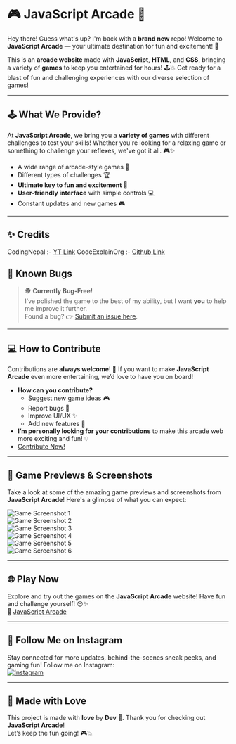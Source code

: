 # 🎮 **JavaScript Arcade** 🎉

Hey there! Guess what's up? I'm back with a **brand new** repo! Welcome to **JavaScript Arcade** — your ultimate destination for fun and excitement! 🚀  

This is an **arcade website** made with **JavaScript**, **HTML**, and **CSS**, bringing a variety of **games** to keep you entertained for hours! 🕹️💥 Get ready for a blast of fun and challenging experiences with our diverse selection of games! 

---

## 🕹️ **What We Provide?**  
At **JavaScript Arcade**, we bring you a **variety of games** with different challenges to test your skills! Whether you're looking for a relaxing game or something to challenge your reflexes, we've got it all. 🎮✨  
- A wide range of arcade-style games 🎯  
- Different types of challenges 🏆  
- **Ultimate key to fun and excitement** 🔑  
- **User-friendly interface** with simple controls 💻  
- Constant updates and new games 🎮

---
## ✨ **Credits** 
CodingNepal :- [YT Link](https://youtu.be/OORUHkgg4IM?si=b2eIWDU2dMLEPXij)
CodeExplainOrg :- [Github Link](https://github.com/CodeExplainedRepo/Original-Flappy-bird-JavaScript/tree/master)
## 🐞 **Known Bugs**  

> 🕵️ **Currently Bug-Free!**  
I’ve polished the game to the best of my ability, but I want **you** to help me improve it further.  
Found a bug? 👉 [Submit an issue here](https://github.com/Diptanu761/JavaScript-Arcade/issues).

---

## 💻 **How to Contribute**  
Contributions are **always welcome**! 🙌 If you want to make **JavaScript Arcade** even more entertaining, we’d love to have you on board!  
- **How can you contribute?**  
  - Suggest new game ideas 🎮  
  - Report bugs 🐞  
  - Improve UI/UX ✨  
  - Add new features 🚀  
- **I’m personally looking for your contributions** to make this arcade web more exciting and fun! 💡
- [Contribute Now!](https://github.com/Diptanu761/JavaScript-Arcade)

---

## 📸 **Game Previews & Screenshots**  
Take a look at some of the amazing game previews and screenshots from **JavaScript Arcade**! Here's a glimpse of what you can expect:  

![Game Screenshot 1](images/screenshot01.png)  
![Game Screenshot 2](images/screenshot02.png)  
![Game Screenshot 3](images/screenshot03.png)  
![Game Screenshot 4](images/screenshot04.png)  
![Game Screenshot 5](images/screenshot05.png)  
![Game Screenshot 6](images/screenshot06.png)  

---

## 🌐 **Play Now** 
Explore and try out the games on the **JavaScript Arcade** website! Have fun and challenge yourself! 😎✨  
🔗 [JavaScript Arcade](https://javascriptarcade.vercel.app/)

---

## 📲 **Follow Me on Instagram**  
Stay connected for more updates, behind-the-scenes sneak peeks, and gaming fun! Follow me on Instagram:   
[![Instagram](https://img.shields.io/badge/Instagram-iamdev7601-%23E4405F?logo=instagram&logoColor=white)](https://www.instagram.com/iamdev7601)  

---

## 🙏 **Made with Love**  
This project is made with **love** by **Dev** 💖. Thank you for checking out **JavaScript Arcade**!  
Let’s keep the fun going! 🎮💥
